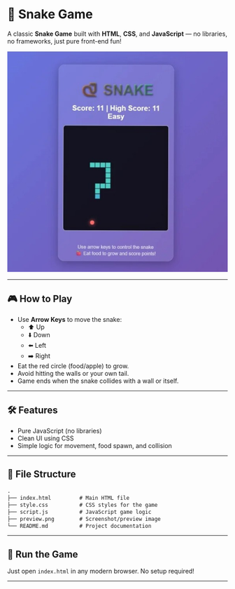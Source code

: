 # 🐍 Snake Game

A classic **Snake Game** built with **HTML**, **CSS**, and **JavaScript** — no libraries, no frameworks, just pure front-end fun!

![Snake Gameplay Preview](preview.png)

---

## 🎮 How to Play

-   Use **Arrow Keys** to move the snake:
    -   ⬆️ Up
    -   ⬇️ Down
    -   ⬅️ Left
    -   ➡️ Right
-   Eat the red circle (food/apple) to grow.
-   Avoid hitting the walls or your own tail.
-   Game ends when the snake collides with a wall or itself.

---

## 🛠️ Features

-   Pure JavaScript (no libraries)
-   Clean UI using CSS
-   Simple logic for movement, food spawn, and collision

---

## 📂 File Structure

```
.
├── index.html         # Main HTML file
├── style.css          # CSS styles for the game
├── script.js          # JavaScript game logic
├── preview.png        # Screenshot/preview image
└── README.md          # Project documentation
```

---

## 🚀 Run the Game

Just open `index.html` in any modern browser. No setup required!

---
